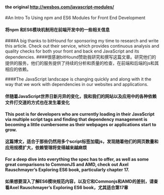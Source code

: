 #### the original http://wesbos.com/javascript-modules/
#An Intro To Using npm and ES6 Modules for Front End Development
#### 将npm 和ES6模块机制用在前端开发中的一些相关信息

####A big thanks to bitHound for sponsoring my time to research and write this article. Check out their service, which provides continuous analysis and quality checks for both your front and back end JavaScript and its dependencies.
####很感谢bitHound赞助我研究和撰写这篇文章。研究他们的提供的服务，他们的服务提供了持续的分析和质量的检查，在前端和后端的js和其相应的依赖。

####The JavaScript landscape is changing quickly and along with it the way that we work with dependencies in our websites and applications.
#### 伴随着JavaScript世界日新月异的变化，我和我们的网站以及应用中的各种依赖文件打交道的方式也在发生着变化

#### This post is for developers who are currently loading in their JavaScript via multiple script tags and finding that dependency management is becoming a little cumbersome as their webpages or applications start to grow.
#### 这篇博文，适合于那些仍然用多个script标签加载js，发现随着他们的网页数量和应用规模扩大，依赖管理将变得越来越麻烦

#### For a deep dive into everything the spec has to offer, as well as some great comparisons to CommonJS and AMD, check out Axel Rauschmayer’s Exploring ES6 book, particularly chapter 17.
#### 如果想要深入了解ES6模块规范内容，以及它和Commonjs和AMD的差别，请查看Axel Rauschmayer’s Exploring ES6 book，尤其适合第17章